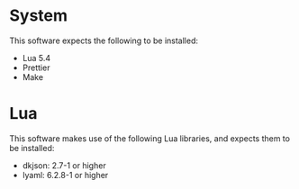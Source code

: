 # System

This software expects the following to be installed:
- Lua 5.4
- Prettier
- Make

# Lua

This software makes use of the following Lua libraries, and expects them to be installed:
- dkjson: 2.7-1 or higher
- lyaml: 6.2.8-1 or higher
